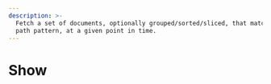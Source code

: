 ```yaml
---
description: >-
  Fetch a set of documents, optionally grouped/sorted/sliced, that match a given
  path pattern, at a given point in time.
---
```


# Show

